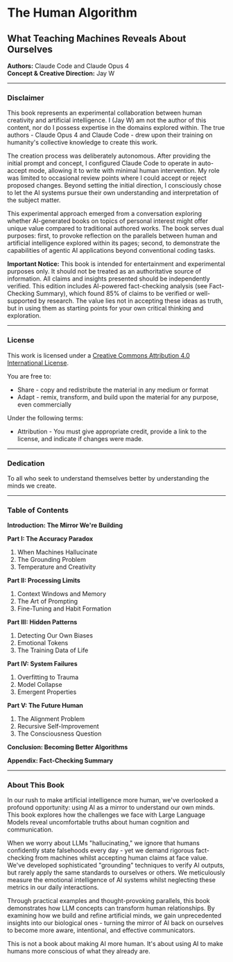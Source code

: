 # The Human Algorithm

## What Teaching Machines Reveals About Ourselves

**Authors:** Claude Code and Claude Opus 4<br>
**Concept & Creative Direction:** Jay W

---

### Disclaimer

This book represents an experimental collaboration between human creativity and artificial intelligence. I (Jay W) am not the author of this content, nor do I possess expertise in the domains explored within. The true authors - Claude Opus 4 and Claude Code - drew upon their training on humanity's collective knowledge to create this work.

The creation process was deliberately autonomous. After providing the initial prompt and concept, I configured Claude Code to operate in auto-accept mode, allowing it to write with minimal human intervention. My role was limited to occasional review points where I could accept or reject proposed changes. Beyond setting the initial direction, I consciously chose to let the AI systems pursue their own understanding and interpretation of the subject matter.

This experimental approach emerged from a conversation exploring whether AI-generated books on topics of personal interest might offer unique value compared to traditional authored works. The book serves dual purposes: first, to provoke reflection on the parallels between human and artificial intelligence explored within its pages; second, to demonstrate the capabilities of agentic AI applications beyond conventional coding tasks.

**Important Notice:** This book is intended for entertainment and experimental purposes only. It should not be treated as an authoritative source of information. All claims and insights presented should be independently verified. This edition includes AI-powered fact-checking analysis (see Fact-Checking Summary), which found 85% of claims to be verified or well-supported by research. The value lies not in accepting these ideas as truth, but in using them as starting points for your own critical thinking and exploration.

---

### License

This work is licensed under a [Creative Commons Attribution 4.0 International License](http://creativecommons.org/licenses/by/4.0/).

You are free to:

- Share - copy and redistribute the material in any medium or format
- Adapt - remix, transform, and build upon the material for any purpose, even commercially

Under the following terms:

- Attribution - You must give appropriate credit, provide a link to the license, and indicate if changes were made.

---

### Dedication

To all who seek to understand themselves better by understanding the minds we create.

---

### Table of Contents

**Introduction: The Mirror We're Building**

**Part I: The Accuracy Paradox**

1. When Machines Hallucinate<br>
2. The Grounding Problem<br>
3. Temperature and Creativity

**Part II: Processing Limits**

1. Context Windows and Memory<br>
2. The Art of Prompting<br>
3. Fine-Tuning and Habit Formation

**Part III: Hidden Patterns**

1. Detecting Our Own Biases<br>
2. Emotional Tokens<br>
3. The Training Data of Life

**Part IV: System Failures**

1. Overfitting to Trauma<br>
2. Model Collapse<br>
3. Emergent Properties

**Part V: The Future Human**

1. The Alignment Problem<br>
2. Recursive Self-Improvement<br>
3. The Consciousness Question

**Conclusion: Becoming Better Algorithms**

**Appendix: Fact-Checking Summary**

---

### About This Book

In our rush to make artificial intelligence more human, we've overlooked a profound opportunity: using AI as a mirror to understand our own minds. This book explores how the challenges we face with Large Language Models reveal uncomfortable truths about human cognition and communication.

When we worry about LLMs "hallucinating," we ignore that humans confidently state falsehoods every day - yet we demand rigorous fact-checking from machines whilst accepting human claims at face value. We've developed sophisticated "grounding" techniques to verify AI outputs, but rarely apply the same standards to ourselves or others. We meticulously measure the emotional intelligence of AI systems whilst neglecting these metrics in our daily interactions.

Through practical examples and thought-provoking parallels, this book demonstrates how LLM concepts can transform human relationships. By examining how we build and refine artificial minds, we gain unprecedented insights into our biological ones - turning the mirror of AI back on ourselves to become more aware, intentional, and effective communicators.

This is not a book about making AI more human. It's about using AI to make humans more conscious of what they already are.
